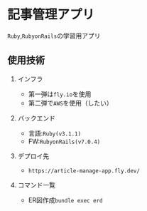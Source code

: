 # 記事管理アプリ

`Ruby`,`RubyonRails`の学習用アプリ

## 使用技術

1. インフラ
    - 第一弾は`fly.io`を使用
    - 第二弾で`AWS`を使用（したい）

1. バックエンド
    - 言語:`Ruby(v3.1.1)`
    - FW:`RubyonRails(v7.0.4)`
    
1. デプロイ先
    - `https://article-manage-app.fly.dev/`

1. コマンド一覧
    - ER図作成`bundle exec erd`

